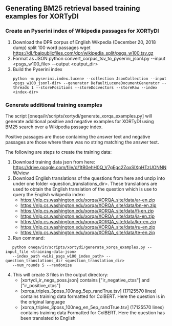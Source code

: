 ## Generating BM25 retrieval based training examples for XORTyDI

### Create an Pyserini index of Wikipedia passages for XORTyDI

1. Download the DPR corpus of English Wikpedia (December 20, 2018 dump) split 100 word passages 
   wget https://dl.fbaipublicfiles.com/dpr/wikipedia_split/psgs_w100.tsv.gz
2. Format as JSON
    python convert_corpus_tsv_to_pyserini_jsonl.py --input <psgs_w100_file> --output <output_dir>
3. Build the Pyserini index
   ```
   python -m pyserini.index.lucene --collection JsonCollection --input <psgs_w100_jsonl-dir> --generator DefaultLuceneDocumentGenerator --threads 1 --storePositions --storeDocvectors --storeRaw --index <index-dir>
   ```
### Generate additional training examples
The script [oneqa/ir/scripts/xortydi/generate_xorqa_examples.py] will generate additional positive and negative examples for XORTyDI using BM25 search over a Wikipedia psssage index.

Positive passages are those containing the answer text and negative passages are those where there 
was no string matching the answer text. 

The following are steps to create the training data:

1. Download training data json from here: https://drive.google.com/file/d/1tB0ehH0Q_V7gEgc2ZoxSlXpHTzUONNNW/view
2. Download English translations of the questions from here and unzip into under one folder <question_translations_dir>.  These translations are used to obtain the English translation of the question which is use to query the English wikipedia index: 
   - https://nlp.cs.washington.edu/xorqa/XORQA_site/data/ar-en.zip
   - https://nlp.cs.washington.edu/xorqa/XORQA_site/data/bn-en.zip
   - https://nlp.cs.washington.edu/xorqa/XORQA_site/data/fi-en.zip
   - https://nlp.cs.washington.edu/xorqa/XORQA_site/data/ja-en.zip
   - https://nlp.cs.washington.edu/xorqa/XORQA_site/data/ko-en.zip
   - https://nlp.cs.washington.edu/xorqa/XORQA_site/data/ru-en.zip
   - https://nlp.cs.washington.edu/xorqa/XORQA_site/data/te-en.zip
3. Run command:
```shell
   python oneqa/ir/scripts/xortydi/generate_xorqa_examples.py --input_file <training-data-json>
   --index_path <wiki_psgs_w100_index_path> --question_translations_dir <question_translation_dir>
   --num_rounds 5 --randomize 
```
4. This will create 3 files in the output directory:
   - [xortydi_ir_negs_poss.json] contains ["ir_negative_ctxs"] and  ["ir_positive_ctxs"]
   - [xorqa_triples_3poss_100neg_5ep_randTrue.tsv] (17125570 lines) contains training data formatted for ColBERT. Here the question is in the original language
   - [xorqa_triples_3poss_100neg_en_5ep_randTrue.tsv] (17125570 lines) contains training data Formatted for ColBERT. Here the question has been translated to English


